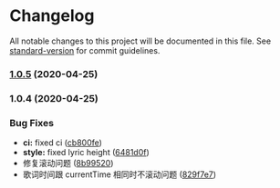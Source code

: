 # Changelog

All notable changes to this project will be documented in this file. See [standard-version](https://github.com/conventional-changelog/standard-version) for commit guidelines.

### [1.0.5](https://github.com/sluggishpj/vue-lyric-scroll/compare/v1.0.4...v1.0.5) (2020-04-25)

### 1.0.4 (2020-04-25)


### Bug Fixes

* **ci:** fixed ci ([cb800fe](https://github.com/sluggishpj/vue-lyric-scroll/commit/cb800fea9db354967856520d37e7604668af5df9))
* **style:** fixed lyric height ([6481d0f](https://github.com/sluggishpj/vue-lyric-scroll/commit/6481d0f900cbbac569e93daa30f38a5a8b702296))
* 修复滚动问题 ([8b99520](https://github.com/sluggishpj/vue-lyric-scroll/commit/8b99520a6ddcefad01fd3cec903965bef61b0624))
* 歌词时间跟 currentTime 相同时不滚动问题 ([829f7e7](https://github.com/sluggishpj/vue-lyric-scroll/commit/829f7e7553369800b6d8d6df8f0dc8b45c4fd855))

